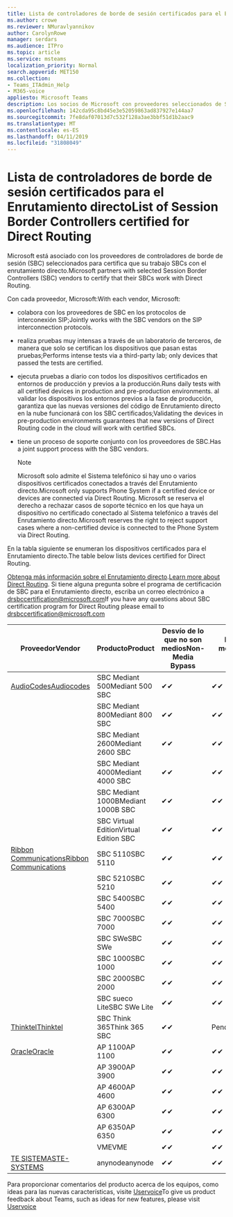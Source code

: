 ```yaml
---
title: Lista de controladores de borde de sesión certificados para el Enrutamiento directo
ms.author: crowe
ms.reviewer: NMuravlyannikov
author: CarolynRowe
manager: serdars
ms.audience: ITPro
ms.topic: article
ms.service: msteams
localization_priority: Normal
search.appverid: MET150
ms.collection:
- Teams_ITAdmin_Help
- M365-voice
appliesto: Microsoft Teams
description: Los socios de Microsoft con proveedores seleccionados de SBC certifica sus SBCs funcionan con el enrutamiento directo.
ms.openlocfilehash: 142cda95c8bd45e3e52059863ad837927e144aa7
ms.sourcegitcommit: 7fe8daf07013d7c532f128a3ae3bbf51d1b2aac9
ms.translationtype: MT
ms.contentlocale: es-ES
ms.lasthandoff: 04/11/2019
ms.locfileid: "31808049"
---
```

# <a name="list-of-session-border-controllers-certified-for-direct-routing"></a><span data-ttu-id="e50f2-103">Lista de controladores de borde de sesión certificados para el Enrutamiento directo</span><span class="sxs-lookup"><span data-stu-id="e50f2-103">List of Session Border Controllers certified for Direct Routing</span></span>

<span data-ttu-id="e50f2-104">Microsoft está asociado con los proveedores de controladores de borde de sesión (SBC) seleccionados para certifica que su trabajo SBCs con el enrutamiento directo.</span><span class="sxs-lookup"><span data-stu-id="e50f2-104">Microsoft partners with selected Session Border Controllers (SBC) vendors to certify that their SBCs work with Direct Routing.</span></span> 

<span data-ttu-id="e50f2-105">Con cada proveedor, Microsoft:</span><span class="sxs-lookup"><span data-stu-id="e50f2-105">With each vendor, Microsoft:</span></span> 

- <span data-ttu-id="e50f2-106">colabora con los proveedores de SBC en los protocolos de interconexión SIP;</span><span class="sxs-lookup"><span data-stu-id="e50f2-106">Jointly works with the SBC vendors on the SIP interconnection protocols.</span></span>
- <span data-ttu-id="e50f2-107">realiza pruebas muy intensas a través de un laboratorio de terceros, de manera que solo se certifican los dispositivos que pasan estas pruebas;</span><span class="sxs-lookup"><span data-stu-id="e50f2-107">Performs intense tests via a third-party lab; only devices that passed the tests are certified.</span></span> 
- <span data-ttu-id="e50f2-108">ejecuta pruebas a diario con todos los dispositivos certificados en entornos de producción y previos a la producción.</span><span class="sxs-lookup"><span data-stu-id="e50f2-108">Runs daily tests with all certified devices in production and pre-production environments.</span></span> <span data-ttu-id="e50f2-109">al validar los dispositivos los entornos previos a la fase de producción, garantiza que las nuevas versiones del código de Enrutamiento directo en la nube funcionará con los SBC certificados;</span><span class="sxs-lookup"><span data-stu-id="e50f2-109">Validating the devices in pre-production environments guarantees that new versions of Direct Routing code in the cloud will work with certified SBCs.</span></span> 
- <span data-ttu-id="e50f2-110">tiene un proceso de soporte conjunto con los proveedores de SBC.</span><span class="sxs-lookup"><span data-stu-id="e50f2-110">Has a joint support process with the SBC vendors.</span></span>


  > [!NOTE]
  > <span data-ttu-id="e50f2-111">Microsoft solo admite el Sistema telefónico si hay uno o varios dispositivos certificados conectados a través del Enrutamiento directo.</span><span class="sxs-lookup"><span data-stu-id="e50f2-111">Microsoft only supports Phone System if a certified device or devices are connected via Direct Routing.</span></span> <span data-ttu-id="e50f2-112">Microsoft se reserva el derecho a rechazar casos de soporte técnico en los que haya un dispositivo no certificado conectado al Sistema telefónico a través del Enrutamiento directo.</span><span class="sxs-lookup"><span data-stu-id="e50f2-112">Microsoft reserves the right to reject support cases where a non-certified device is connected to the Phone System via Direct Routing.</span></span> 

<span data-ttu-id="e50f2-113">En la tabla siguiente se enumeran los dispositivos certificados para el Enrutamiento directo.</span><span class="sxs-lookup"><span data-stu-id="e50f2-113">The table below lists devices certified for Direct Routing.</span></span> 

<span data-ttu-id="e50f2-114">[Obtenga más información sobre el Enrutamiento directo](https://aka.ms/dr).</span><span class="sxs-lookup"><span data-stu-id="e50f2-114">[Learn more about Direct Routing](https://aka.ms/dr).</span></span> <span data-ttu-id="e50f2-115">Si tiene alguna pregunta sobre el programa de certificación de SBC para el Enrutamiento directo, escriba un correo electrónico a drsbccertification@microsoft.com</span><span class="sxs-lookup"><span data-stu-id="e50f2-115">If you have any questions about SBC certification program for Direct Routing please email to drsbccertification@microsoft.com</span></span>


|                                                       <span data-ttu-id="e50f2-116">Proveedor</span><span class="sxs-lookup"><span data-stu-id="e50f2-116">Vendor</span></span>                                                        |       <span data-ttu-id="e50f2-117">Producto</span><span class="sxs-lookup"><span data-stu-id="e50f2-117">Product</span></span>       | <span data-ttu-id="e50f2-118">Desvío de lo que no son medios</span><span class="sxs-lookup"><span data-stu-id="e50f2-118">Non-Media Bypass</span></span> | <span data-ttu-id="e50f2-119">Desvío de medios</span><span class="sxs-lookup"><span data-stu-id="e50f2-119">Media Bypass</span></span> | <span data-ttu-id="e50f2-120">Versión de software</span><span class="sxs-lookup"><span data-stu-id="e50f2-120">Software Version</span></span> |
|---------------------------------------------------------------------------------------------------------------------|---------------------|------------------|--------------|------------------|
| [<span data-ttu-id="e50f2-121">AudioCodes</span><span class="sxs-lookup"><span data-stu-id="e50f2-121">Audiocodes</span></span>](https://www.audiocodes.com/solutions-products/products/products-for-microsoft-365/direct-routing-for-microsoft-teams) |   <span data-ttu-id="e50f2-122">SBC Mediant 500</span><span class="sxs-lookup"><span data-stu-id="e50f2-122">Mediant 500 SBC</span></span>   |     <span data-ttu-id="e50f2-123">&#10004;</span><span class="sxs-lookup"><span data-stu-id="e50f2-123">&#10004;</span></span>     |   <span data-ttu-id="e50f2-124">&#10004;</span><span class="sxs-lookup"><span data-stu-id="e50f2-124">&#10004;</span></span>    |  <span data-ttu-id="e50f2-125">7.20A.250.003</span><span class="sxs-lookup"><span data-stu-id="e50f2-125">7.20A.250.003</span></span>   |
|                                                                                                                     |   <span data-ttu-id="e50f2-126">SBC Mediant 800</span><span class="sxs-lookup"><span data-stu-id="e50f2-126">Mediant 800 SBC</span></span>   |     <span data-ttu-id="e50f2-127">&#10004;</span><span class="sxs-lookup"><span data-stu-id="e50f2-127">&#10004;</span></span>     |   <span data-ttu-id="e50f2-128">&#10004;</span><span class="sxs-lookup"><span data-stu-id="e50f2-128">&#10004;</span></span>     |  <span data-ttu-id="e50f2-129">7.20A.250.003</span><span class="sxs-lookup"><span data-stu-id="e50f2-129">7.20A.250.003</span></span>   |
|                                                                                                                     |  <span data-ttu-id="e50f2-130">SBC Mediant 2600</span><span class="sxs-lookup"><span data-stu-id="e50f2-130">Mediant 2600 SBC</span></span>   |     <span data-ttu-id="e50f2-131">&#10004;</span><span class="sxs-lookup"><span data-stu-id="e50f2-131">&#10004;</span></span>     |   <span data-ttu-id="e50f2-132">&#10004;</span><span class="sxs-lookup"><span data-stu-id="e50f2-132">&#10004;</span></span>    |  <span data-ttu-id="e50f2-133">7.20A.250.003</span><span class="sxs-lookup"><span data-stu-id="e50f2-133">7.20A.250.003</span></span>   |
|                                                                                                                     |  <span data-ttu-id="e50f2-134">SBC Mediant 4000</span><span class="sxs-lookup"><span data-stu-id="e50f2-134">Mediant 4000 SBC</span></span>   |     <span data-ttu-id="e50f2-135">&#10004;</span><span class="sxs-lookup"><span data-stu-id="e50f2-135">&#10004;</span></span>     |   <span data-ttu-id="e50f2-136">&#10004;</span><span class="sxs-lookup"><span data-stu-id="e50f2-136">&#10004;</span></span>     |  <span data-ttu-id="e50f2-137">7.20A.250.003</span><span class="sxs-lookup"><span data-stu-id="e50f2-137">7.20A.250.003</span></span>   |
|                                                                                                                     | <span data-ttu-id="e50f2-138">SBC Mediant 1000B</span><span class="sxs-lookup"><span data-stu-id="e50f2-138">Mediant 1000B  SBC</span></span>  |     <span data-ttu-id="e50f2-139">&#10004;</span><span class="sxs-lookup"><span data-stu-id="e50f2-139">&#10004;</span></span>     |   <span data-ttu-id="e50f2-140">&#10004;</span><span class="sxs-lookup"><span data-stu-id="e50f2-140">&#10004;</span></span>     |  <span data-ttu-id="e50f2-141">7.20A.250.003</span><span class="sxs-lookup"><span data-stu-id="e50f2-141">7.20A.250.003</span></span>   |
|                                                                                                                     | <span data-ttu-id="e50f2-142">SBC Virtual Edition</span><span class="sxs-lookup"><span data-stu-id="e50f2-142">Virtual Edition SBC</span></span> |     <span data-ttu-id="e50f2-143">&#10004;</span><span class="sxs-lookup"><span data-stu-id="e50f2-143">&#10004;</span></span>     |   <span data-ttu-id="e50f2-144">&#10004;</span><span class="sxs-lookup"><span data-stu-id="e50f2-144">&#10004;</span></span>     |  <span data-ttu-id="e50f2-145">7.20A.250.003</span><span class="sxs-lookup"><span data-stu-id="e50f2-145">7.20A.250.003</span></span>  |
|  [<span data-ttu-id="e50f2-146">Ribbon Communications</span><span class="sxs-lookup"><span data-stu-id="e50f2-146">Ribbon Communications</span></span>](https://ribboncommunications.com/solutions/enterprise-solutions/microsoft-skype-business)  |      <span data-ttu-id="e50f2-147">SBC 5110</span><span class="sxs-lookup"><span data-stu-id="e50f2-147">SBC 5110</span></span>       |     <span data-ttu-id="e50f2-148">&#10004;</span><span class="sxs-lookup"><span data-stu-id="e50f2-148">&#10004;</span></span>     |   <span data-ttu-id="e50f2-149">&#10004;</span><span class="sxs-lookup"><span data-stu-id="e50f2-149">&#10004;</span></span>    |       <span data-ttu-id="e50f2-150">V6.2</span><span class="sxs-lookup"><span data-stu-id="e50f2-150">V6.2</span></span>       |
|                                                                                                                     |      <span data-ttu-id="e50f2-151">SBC 5210</span><span class="sxs-lookup"><span data-stu-id="e50f2-151">SBC 5210</span></span>       |     <span data-ttu-id="e50f2-152">&#10004;</span><span class="sxs-lookup"><span data-stu-id="e50f2-152">&#10004;</span></span>     |  <span data-ttu-id="e50f2-153">&#10004;</span><span class="sxs-lookup"><span data-stu-id="e50f2-153">&#10004;</span></span>    |       <span data-ttu-id="e50f2-154">V6.2</span><span class="sxs-lookup"><span data-stu-id="e50f2-154">V6.2</span></span>       |
|                                                                                                                     |      <span data-ttu-id="e50f2-155">SBC 5400</span><span class="sxs-lookup"><span data-stu-id="e50f2-155">SBC 5400</span></span>       |     <span data-ttu-id="e50f2-156">&#10004;</span><span class="sxs-lookup"><span data-stu-id="e50f2-156">&#10004;</span></span>     |   <span data-ttu-id="e50f2-157">&#10004;</span><span class="sxs-lookup"><span data-stu-id="e50f2-157">&#10004;</span></span>   |       <span data-ttu-id="e50f2-158">V6.2</span><span class="sxs-lookup"><span data-stu-id="e50f2-158">V6.2</span></span>       |
|                                                                                                                     |      <span data-ttu-id="e50f2-159">SBC 7000</span><span class="sxs-lookup"><span data-stu-id="e50f2-159">SBC 7000</span></span>       |     <span data-ttu-id="e50f2-160">&#10004;</span><span class="sxs-lookup"><span data-stu-id="e50f2-160">&#10004;</span></span>     |   <span data-ttu-id="e50f2-161">&#10004;</span><span class="sxs-lookup"><span data-stu-id="e50f2-161">&#10004;</span></span>    |       <span data-ttu-id="e50f2-162">V6.2</span><span class="sxs-lookup"><span data-stu-id="e50f2-162">V6.2</span></span>       |
|                                                                                                                     |       <span data-ttu-id="e50f2-163">SBC SWe</span><span class="sxs-lookup"><span data-stu-id="e50f2-163">SBC SWe</span></span>       |     <span data-ttu-id="e50f2-164">&#10004;</span><span class="sxs-lookup"><span data-stu-id="e50f2-164">&#10004;</span></span>     |   <span data-ttu-id="e50f2-165">&#10004;</span><span class="sxs-lookup"><span data-stu-id="e50f2-165">&#10004;</span></span>   |       <span data-ttu-id="e50f2-166">V6.2</span><span class="sxs-lookup"><span data-stu-id="e50f2-166">V6.2</span></span>       |
|                                                                                                                     |      <span data-ttu-id="e50f2-167">SBC 1000</span><span class="sxs-lookup"><span data-stu-id="e50f2-167">SBC 1000</span></span>       |     <span data-ttu-id="e50f2-168">&#10004;</span><span class="sxs-lookup"><span data-stu-id="e50f2-168">&#10004;</span></span>     |   <span data-ttu-id="e50f2-169">&#10004;</span><span class="sxs-lookup"><span data-stu-id="e50f2-169">&#10004;</span></span>    |      <span data-ttu-id="e50f2-170">v8.0.1</span><span class="sxs-lookup"><span data-stu-id="e50f2-170">v8.0.1</span></span>     |
|                                                                                                                     |      <span data-ttu-id="e50f2-171">SBC 2000</span><span class="sxs-lookup"><span data-stu-id="e50f2-171">SBC 2000</span></span>       |     <span data-ttu-id="e50f2-172">&#10004;</span><span class="sxs-lookup"><span data-stu-id="e50f2-172">&#10004;</span></span>     |   <span data-ttu-id="e50f2-173">&#10004;</span><span class="sxs-lookup"><span data-stu-id="e50f2-173">&#10004;</span></span>   |     <span data-ttu-id="e50f2-174">v8.0.1</span><span class="sxs-lookup"><span data-stu-id="e50f2-174">v8.0.1</span></span>     |
|                                                                                                                     |    <span data-ttu-id="e50f2-175">SBC sueco Lite</span><span class="sxs-lookup"><span data-stu-id="e50f2-175">SBC SWe Lite</span></span>     |     <span data-ttu-id="e50f2-176">&#10004;</span><span class="sxs-lookup"><span data-stu-id="e50f2-176">&#10004;</span></span>     |  <span data-ttu-id="e50f2-177">&#10004;</span><span class="sxs-lookup"><span data-stu-id="e50f2-177">&#10004;</span></span>    |      <span data-ttu-id="e50f2-178">v8.0.1</span><span class="sxs-lookup"><span data-stu-id="e50f2-178">v8.0.1</span></span>    |
|                     [<span data-ttu-id="e50f2-179">Thinktel</span><span class="sxs-lookup"><span data-stu-id="e50f2-179">Thinktel</span></span>](https://www.thinktel.ca/services/think-365/think-365-overview/)                      |    <span data-ttu-id="e50f2-180">SBC Think 365</span><span class="sxs-lookup"><span data-stu-id="e50f2-180">Think 365 SBC</span></span>    |     <span data-ttu-id="e50f2-181">&#10004;</span><span class="sxs-lookup"><span data-stu-id="e50f2-181">&#10004;</span></span>     |   <span data-ttu-id="e50f2-182">Pendiente</span><span class="sxs-lookup"><span data-stu-id="e50f2-182">Pending</span></span>    |       <span data-ttu-id="e50f2-183">V1.4</span><span class="sxs-lookup"><span data-stu-id="e50f2-183">V1.4</span></span>       |
|                     [<span data-ttu-id="e50f2-184">Oracle</span><span class="sxs-lookup"><span data-stu-id="e50f2-184">Oracle</span></span>](https://www.oracle.com/industries/communications/enterprise-session-border-controller/microsoft.html)                      |    <span data-ttu-id="e50f2-185">AP 1100</span><span class="sxs-lookup"><span data-stu-id="e50f2-185">AP 1100</span></span>      |    <span data-ttu-id="e50f2-186">&#10004;</span><span class="sxs-lookup"><span data-stu-id="e50f2-186">&#10004;</span></span>     |    <span data-ttu-id="e50f2-187">&#10004;</span><span class="sxs-lookup"><span data-stu-id="e50f2-187">&#10004;</span></span>    |   <span data-ttu-id="e50f2-188">8.3.0.0.1</span><span class="sxs-lookup"><span data-stu-id="e50f2-188">8.3.0.0.1</span></span> |
|                                                                                                                    |    <span data-ttu-id="e50f2-189">AP 3900</span><span class="sxs-lookup"><span data-stu-id="e50f2-189">AP 3900</span></span>           |    <span data-ttu-id="e50f2-190">&#10004;</span><span class="sxs-lookup"><span data-stu-id="e50f2-190">&#10004;</span></span>     |    <span data-ttu-id="e50f2-191">&#10004;</span><span class="sxs-lookup"><span data-stu-id="e50f2-191">&#10004;</span></span>   |   <span data-ttu-id="e50f2-192">8.3.0.0.1</span><span class="sxs-lookup"><span data-stu-id="e50f2-192">8.3.0.0.1</span></span>  | 
|                                                                                                                    |      <span data-ttu-id="e50f2-193">AP 4600</span><span class="sxs-lookup"><span data-stu-id="e50f2-193">AP 4600</span></span>         |    <span data-ttu-id="e50f2-194">&#10004;</span><span class="sxs-lookup"><span data-stu-id="e50f2-194">&#10004;</span></span>   |    <span data-ttu-id="e50f2-195">&#10004;</span><span class="sxs-lookup"><span data-stu-id="e50f2-195">&#10004;</span></span>     |     <span data-ttu-id="e50f2-196">8.3.0.0.1</span><span class="sxs-lookup"><span data-stu-id="e50f2-196">8.3.0.0.1</span></span>  |
|                                                                                                                    |      <span data-ttu-id="e50f2-197">AP 6300</span><span class="sxs-lookup"><span data-stu-id="e50f2-197">AP 6300</span></span>         |    <span data-ttu-id="e50f2-198">&#10004;</span><span class="sxs-lookup"><span data-stu-id="e50f2-198">&#10004;</span></span>   |    <span data-ttu-id="e50f2-199">&#10004;</span><span class="sxs-lookup"><span data-stu-id="e50f2-199">&#10004;</span></span>     |     <span data-ttu-id="e50f2-200">8.3.0.0.1</span><span class="sxs-lookup"><span data-stu-id="e50f2-200">8.3.0.0.1</span></span>  |
|                                                                                                                   |      <span data-ttu-id="e50f2-201">AP 6350</span><span class="sxs-lookup"><span data-stu-id="e50f2-201">AP 6350</span></span>           |    <span data-ttu-id="e50f2-202">&#10004;</span><span class="sxs-lookup"><span data-stu-id="e50f2-202">&#10004;</span></span>   |    <span data-ttu-id="e50f2-203">&#10004;</span><span class="sxs-lookup"><span data-stu-id="e50f2-203">&#10004;</span></span>    |     <span data-ttu-id="e50f2-204">8.3.0.0.1</span><span class="sxs-lookup"><span data-stu-id="e50f2-204">8.3.0.0.1</span></span>  |                                             
|                                                                                                                    |      <span data-ttu-id="e50f2-205">VME</span><span class="sxs-lookup"><span data-stu-id="e50f2-205">VME</span></span>           |    <span data-ttu-id="e50f2-206">&#10004;</span><span class="sxs-lookup"><span data-stu-id="e50f2-206">&#10004;</span></span>    |    <span data-ttu-id="e50f2-207">&#10004;</span><span class="sxs-lookup"><span data-stu-id="e50f2-207">&#10004;</span></span>    |     <span data-ttu-id="e50f2-208">8.3.0.0.1</span><span class="sxs-lookup"><span data-stu-id="e50f2-208">8.3.0.0.1</span></span>   |
|                     [<span data-ttu-id="e50f2-209">TE SISTEMAS</span><span class="sxs-lookup"><span data-stu-id="e50f2-209">TE-SYSTEMS</span></span>](https://www.anynode.de/anynode-and-microsoft-teams/)                               |     <span data-ttu-id="e50f2-210">anynode</span><span class="sxs-lookup"><span data-stu-id="e50f2-210">anynode</span></span>         |     <span data-ttu-id="e50f2-211">&#10004;</span><span class="sxs-lookup"><span data-stu-id="e50f2-211">&#10004;</span></span>   |  <span data-ttu-id="e50f2-212">&#10004;</span><span class="sxs-lookup"><span data-stu-id="e50f2-212">&#10004;</span></span>   |      <span data-ttu-id="e50f2-213">V3.16.2</span><span class="sxs-lookup"><span data-stu-id="e50f2-213">v3.16.2</span></span>      |

<span data-ttu-id="e50f2-214">Para proporcionar comentarios del producto acerca de los equipos, como ideas para las nuevas características, visite [Uservoice](https://microsoftteams.uservoice.com)</span><span class="sxs-lookup"><span data-stu-id="e50f2-214">To give us product feedback about Teams, such as ideas for new features, please visit [Uservoice](https://microsoftteams.uservoice.com)</span></span>
